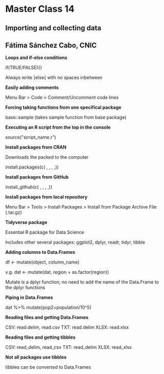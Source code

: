 # Master Class 14

## Importing and collecting data

## Fátima Sánchez Cabo, CNIC

**Loops and if-else conditions**

if(TRUE/FALSE){}

Always write }else{ with no spaces inbetween 

**Easily adding comments**

Menu Bar > Code > Comment/Uncomment code lines

**Forcing taking functions from one specifical package**

base::sample (takes sample function from base package)

**Executing an R script from the top in the console**

source("script_name.r")

**Install packages from CRAN**

Downloads the packed to the computer

install.packages(c( , , , ,))

**Install packages from GitHub**

install_github(c( , , , ,))

**Install packages from local repository**

Menu Bar > Tools > Install Packages > Install from Package Archive File (.tar.gz)

**Tidyverse package**

Essential R package for Data Science

Includes other several packages: ggplot2, dplyr, readr, tidyr, tibble

**Adding columns to Data.Frames**

df <- mutate(object, column_name)

v.g. dat <- mutate(dat, region =  as.factor(region))

Mutate is a dplyr function; no need to add the name of the Data.Frame to the dplyr functions

**Piping in Data.Frames**

dat %>% mutate(pop2=population/10^5)

**Reading files and getting Data.Frames**

CSV: read.delim, read.csv
TXT: read.delim
XLSX: read.xlsx

**Reading files and getting tibbles**

CSV: read_delim, read_csv
TXT: read_delim
XLSX: read_xlsx

**Not all packages use tibbles** 

tibbles can be converted to Data.Frames



